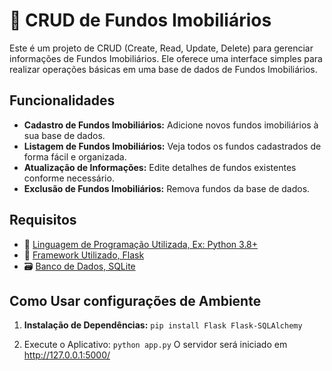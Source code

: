# 🏡 CRUD de Fundos Imobiliários

Este é um projeto de CRUD (Create, Read, Update, Delete) para gerenciar informações de Fundos Imobiliários. Ele oferece uma interface simples para realizar operações básicas em uma base de dados de Fundos Imobiliários.

## Funcionalidades

- **Cadastro de Fundos Imobiliários:** Adicione novos fundos imobiliários à sua base de dados.
- **Listagem de Fundos Imobiliários:** Veja todos os fundos cadastrados de forma fácil e organizada.
- **Atualização de Informações:** Edite detalhes de fundos existentes conforme necessário.
- **Exclusão de Fundos Imobiliários:** Remova fundos da base de dados.

## Requisitos

- 🐍 [Linguagem de Programação Utilizada, Ex: Python 3.8+](https://www.python.org/)
- 🚀 [Framework Utilizado, Flask](https://flask.palletsprojects.com/en/3.0.x/)
- 🗃️ [Banco de Dados, SQLite](https://www.sqlite.org/index.html)

## Como Usar configurações de Ambiente

1. **Instalação de Dependências:**
   ``` pip install Flask Flask-SQLAlchemy ```

2. Execute o Aplicativo:
```python app.py```
O servidor será iniciado em http://127.0.0.1:5000/

